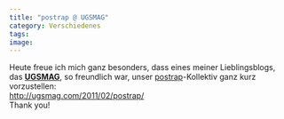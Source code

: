 ```yaml
---
title: "postrap @ UGSMAG"
category: Verschiedenes
tags: 
image: 
---
```


Heute freue ich mich ganz besonders, dass eines meiner Lieblingsblogs, das [**UGSMAG**](http://ugsmag.com/2011/02/postrap/), so freundlich war, unser [postrap](http://www.postrap.de)-Kollektiv ganz kurz vorzustellen:  
<http://ugsmag.com/2011/02/postrap/>  
Thank you!